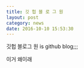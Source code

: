 ```yaml
---
title: 깃 헙 블 로 그 원
layout: post
category: news
date: 2016-10-10 15:53:30
---
```



깃헙 블로그 원 is github blog;;;

이거 왜이래

